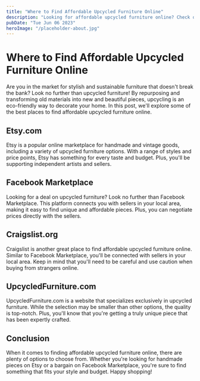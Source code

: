 ```yaml
---
title: "Where to Find Affordable Upcycled Furniture Online"
description: "Looking for affordable upcycled furniture online? Check out our guide for some great options!"
pubDate: "Tue Jun 06 2023"
heroImage: "/placeholder-about.jpg"
---
```


# Where to Find Affordable Upcycled Furniture Online

Are you in the market for stylish and sustainable furniture that doesn&#39;t break the bank? Look no further than upcycled furniture! By repurposing and transforming old materials into new and beautiful pieces, upcycling is an eco-friendly way to decorate your home. In this post, we&#39;ll explore some of the best places to find affordable upcycled furniture online.

## Etsy.com

Etsy is a popular online marketplace for handmade and vintage goods, including a variety of upcycled furniture options. With a range of styles and price points, Etsy has something for every taste and budget. Plus, you&#39;ll be supporting independent artists and sellers.

## Facebook Marketplace

Looking for a deal on upcycled furniture? Look no further than Facebook Marketplace. This platform connects you with sellers in your local area, making it easy to find unique and affordable pieces. Plus, you can negotiate prices directly with the sellers.

## Craigslist.org

Craigslist is another great place to find affordable upcycled furniture online. Similar to Facebook Marketplace, you&#39;ll be connected with sellers in your local area. Keep in mind that you&#39;ll need to be careful and use caution when buying from strangers online.

## UpcycledFurniture.com

UpcycledFurniture.com is a website that specializes exclusively in upcycled furniture. While the selection may be smaller than other options, the quality is top-notch. Plus, you&#39;ll know that you&#39;re getting a truly unique piece that has been expertly crafted.

## Conclusion

When it comes to finding affordable upcycled furniture online, there are plenty of options to choose from. Whether you&#39;re looking for handmade pieces on Etsy or a bargain on Facebook Marketplace, you&#39;re sure to find something that fits your style and budget. Happy shopping!